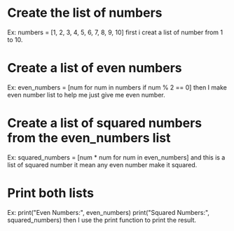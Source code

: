 # Create the list of numbers
Ex: numbers = [1, 2, 3, 4, 5, 6, 7, 8, 9, 10]
first i creat a list of number from 1 to 10.

# Create a list of even numbers
Ex: even_numbers = [num for num in numbers if num % 2 == 0]
then I make even number list to help me just give me even number.

# Create a list of squared numbers from the even_numbers list
Ex: squared_numbers = [num * num for num in even_numbers]
and this is a list of squared number it mean any even number make it squared.

# Print both lists
Ex: print("Even Numbers:", even_numbers)
print("Squared Numbers:", squared_numbers)
then I use the print function to print the result.